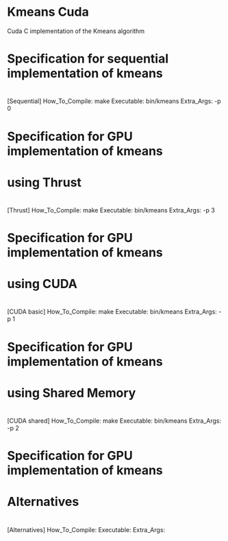 # Kmeans Cuda
 Cuda C implementation of the Kmeans algorithm


# Specification for sequential implementation of kmeans
#
[Sequential]
How_To_Compile: make
Executable: bin/kmeans
Extra_Args: -p 0

#
# Specification for GPU implementation of kmeans
# using Thrust
#
[Thrust]
How_To_Compile: make
Executable: bin/kmeans
Extra_Args: -p 3

#
# Specification for GPU implementation of kmeans
# using CUDA
#
[CUDA basic]
How_To_Compile: make
Executable: bin/kmeans
Extra_Args: -p 1

#
# Specification for GPU implementation of kmeans
# using Shared Memory
#
[CUDA shared]
How_To_Compile: make
Executable: bin/kmeans
Extra_Args: -p 2

#
# Specification for GPU implementation of kmeans
# Alternatives
#
[Alternatives]
How_To_Compile:
Executable:
Extra_Args:

